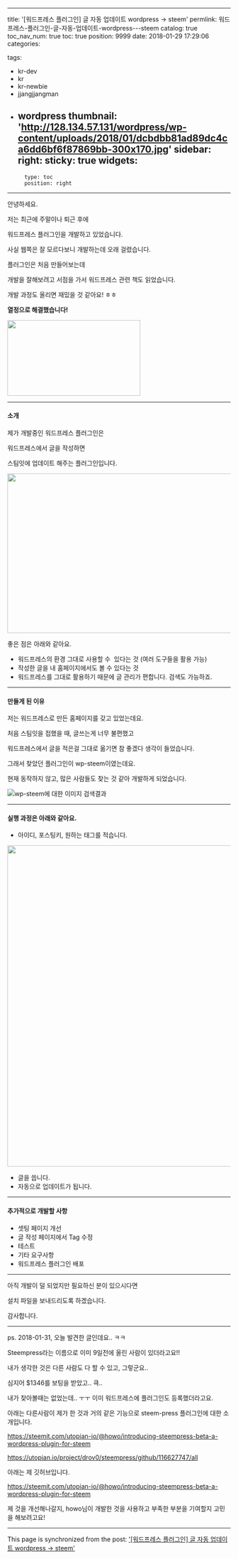 
---
title: '[워드프레스 플러그인] 글 자동 업데이트 wordpress -> steem'
permlink: 워드프레스-플러그인-글-자동-업데이트-wordpress---steem
catalog: true
toc_nav_num: true
toc: true
position: 9999
date: 2018-01-29 17:29:06
categories:

tags:
- kr-dev
- kr
- kr-newbie
- jjangjjangman
- wordpress
thumbnail: 'http://128.134.57.131/wordpress/wp-content/uploads/2018/01/dcbdbb81ad89dc4ca6dd6bf6f87869bb-300x170.jpg'
sidebar:
    right:
        sticky: true
widgets:
    -
        type: toc
        position: right
---


<p>안녕하세요.</p>
<p>저는 최근에 주말이나 퇴근 후에</p>
<p>워드프레스 플러그인을 개발하고 있었습니다.</p>
<p>사실 웹쪽은 잘 모르다보니 개발하는데 오래 걸렸습니다.</p>
<p>플러그인은 처음 만들어보는데</p>
<p>개발을 잘해보려고 서점을 가서 워드프레스 관련 책도 읽었습니다.</p>
<p>개발 과정도 올리면 재밌을 것 같아요! ㅎㅎ</p>
<p><strong>열정으로 해결했습니다!</strong></p>
<p><img class="alignnone size-medium wp-image-873" src="http://128.134.57.131/wordpress/wp-content/uploads/2018/01/dcbdbb81ad89dc4ca6dd6bf6f87869bb-300x170.jpg" alt="" width="300" height="170" srcset="http://128.134.57.131/wordpress/wp-content/uploads/2018/01/dcbdbb81ad89dc4ca6dd6bf6f87869bb-300x170.jpg 300w, http://128.134.57.131/wordpress/wp-content/uploads/2018/01/dcbdbb81ad89dc4ca6dd6bf6f87869bb-768x435.jpg 768w, http://128.134.57.131/wordpress/wp-content/uploads/2018/01/dcbdbb81ad89dc4ca6dd6bf6f87869bb-700x400.jpg 700w, http://128.134.57.131/wordpress/wp-content/uploads/2018/01/dcbdbb81ad89dc4ca6dd6bf6f87869bb.jpg 912w" sizes="(max-width: 300px) 85vw, 300px" /></p>
<hr />
<h4>소개</h4>
<p>제가 개발중인 워드프레스 플러그인은</p>
<p>워드프레스에서 글을 작성하면</p>
<p>스팀잇에 업데이트 해주는 플러그인입니다.</p>

<p><img class="alignnone size-large wp-image-877" src="http://128.134.57.131/wordpress/wp-content/uploads/2018/01/캡처333-1024x438.png" alt="" width="840" height="359" srcset="http://128.134.57.131/wordpress/wp-content/uploads/2018/01/캡처333-1024x438.png 1024w, http://128.134.57.131/wordpress/wp-content/uploads/2018/01/캡처333-300x128.png 300w, http://128.134.57.131/wordpress/wp-content/uploads/2018/01/캡처333-768x329.png 768w, http://128.134.57.131/wordpress/wp-content/uploads/2018/01/캡처333-1200x514.png 1200w" sizes="(max-width: 709px) 85vw, (max-width: 909px) 67vw, (max-width: 1362px) 62vw, 840px" /></p>
<p>좋은 점은 아래와 같아요.</p>
<ul>
<li>워드프레스의 환경 그대로 사용할 수  있다는 것 (여러 도구들을 활용 가능)</li>
<li>작성한 글을 내 홈페이지에서도 볼 수 있다는 것</li>
<li>워드프레스를 그대로 활용하기 때문에 글 관리가 편합니다. 검색도 가능하죠.</li>
</ul>
<hr />
<h4>만들게 된 이유</h4>
<p>저는 워드프레스로 만든 홈페이지를 갖고 있었는데요.</p>
<p>처음 스팀잇을 접했을 때, 글쓰는게 너무 불편했고</p>
<p>워드프레스에서 글을 적은걸 그대로 옮기면 참 좋겠다 생각이 들었습니다.</p>
<p>그래서 찾았던 플러그인이 wp-steem이였는데요.</p>
<p>현재 동작하지 않고, 많은 사람들도 찾는 것 같아 개발하게 되었습니다.</p>
<p><img src="https://camo.githubusercontent.com/0c534586f4d866616b61ef26e37849f3a1ce414c/68747470733a2f2f737465656d6974696d616765732e636f6d2f44516d527a7534466e5374645265326d70656d68595a51646550396d755a64596d705634434435455574474a58686d2f62616e6e65722d31353434783530302e706e67" alt="wp-steem에 대한 이미지 검색결과" /></p>
<hr />
<h4>실행 과정은 아래와 같아요.</h4>
<ul>
<li>아이디, 포스팅키, 원하는 태그를 적습니다.</li>
</ul>
<p><img class="alignnone wp-image-869 size-full" src="http://128.134.57.131/wordpress/wp-content/uploads/2018/01/steem-post.png" alt="" width="853" height="723" srcset="http://128.134.57.131/wordpress/wp-content/uploads/2018/01/steem-post.png 853w, http://128.134.57.131/wordpress/wp-content/uploads/2018/01/steem-post-300x254.png 300w, http://128.134.57.131/wordpress/wp-content/uploads/2018/01/steem-post-768x651.png 768w" sizes="(max-width: 709px) 85vw, (max-width: 909px) 67vw, (max-width: 1362px) 62vw, 840px" /></p>
<ul>
<li>글을 씁니다.</li>
<li>자동으로 업데이트가 됩니다.</li>
</ul>
<hr />
<h4><strong>추가적으로 개발할 사항</strong></h4>
<ul>
<li>셋팅 페이지 개선</li>
<li>글 작성 페이지에서 Tag 수정</li>
<li>테스트</li>
<li>기타 요구사항</li>
<li>워드프레스 플러그인 배포</li>
</ul>
<hr />
<p>아직 개발이 덜 되었지만 필요하신 분이 있으시다면</p>
<p>설치 파일을 보내드리도록 하겠습니다.</p>
<p>감사합니다.</p>

----

ps.
2018-01-31, 오늘 발견한 글인데요.. ㅋㅋ

Steempress라는 이름으로 이미 9일전에 올린 사람이 있더라고요!!

내가 생각한 것은 다른 사람도 다 할 수 있고, 그렇군요..

심지어 $1346를 보팅을 받았고.. 큭..

내가 찾아볼때는 없었는데.. ㅜㅜ 이미 워드프레스에 플러그인도 등록했더라고요.

아래는 다른사람이 제가 한 것과 거의 같은 기능으로 steem-press 플러그인에 대한 소개입니다.

https://steemit.com/utopian-io/@howo/introducing-steempress-beta-a-wordpress-plugin-for-steem

https://utopian.io/project/drov0/steempress/github/116627747/all

아래는 제 깃허브입니다.

https://steemit.com/utopian-io/@howo/introducing-steempress-beta-a-wordpress-plugin-for-steem

제 것을 개선해나갈지, howo님이 개발한 것을 사용하고 부족한 부분을 기여할지
고민을 해보려고요!

- - -

This page is synchronized from the post: ['[워드프레스 플러그인] 글 자동 업데이트 wordpress -> steem'](https://steempeak.com/@jacobyu/872-hj-kr-dev)
